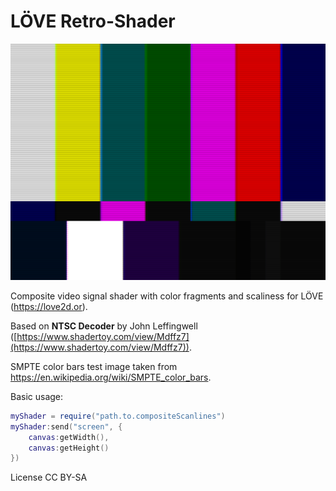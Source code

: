 # LÖVE Retro-Shader

![Screenshot](https://raw.githubusercontent.com/marc2o/compositeShader/main/screenshot.png)

Composite video signal shader with color fragments and scaliness for LÖVE (https://love2d.or).

Based on **NTSC Decoder** by John Leffingwell ([https://www.shadertoy.com/view/Mdffz7](https://www.shadertoy.com/view/Mdffz7)).

SMPTE color bars test image taken from https://en.wikipedia.org/wiki/SMPTE_color_bars.

Basic usage:

```lua
myShader = require("path.to.compositeScanlines")
myShader:send("screen", {
	canvas:getWidth(),
	canvas:getHeight()
})
```

License CC BY-SA
